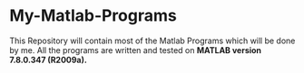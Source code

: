 # My-Matlab-Programs
This Repository will contain most of the Matlab Programs which will be done by me.
All the programs are written and tested on **MATLAB version 7.8.0.347 (R2009a).**
